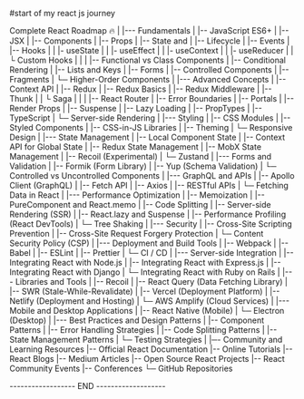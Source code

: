 #start of my react js journey

Complete React Roadmap 🔥
|
|--- Fundamentals
| |-- JavaScript ES6+
| |-- JSX
| |-- Components
| |-- Props
| |-- State and
| |-- Lifecycle
| |-- Events
| |-- Hooks
| | |- useState
| | |- useEffect
| | |- useContext
| | |- useReducer
| | └ Custom Hooks
| |
| |-- Functional vs Class Components
| |-- Conditional Rendering
| |-- Lists and Keys
| |-- Forms
| |-- Controlled Components
| |-- Fragments
| └─ Higher-Order Components
|
|--- Advanced Concepts
| |-- Context API
| |-- Redux
| |-- Redux Basics
| |-- Redux Middleware
| |-- Thunk
| | └ Saga
| |
| |-- React Router
| |-- Error Boundaries
| |-- Portals
| |-- Render Props
| |-- Suspense
| |-- Lazy Loading
| |-- PropTypes
| |-- TypeScript
| └─ Server-side Rendering
|
|--- Styling
| |-- CSS Modules
| |-- Styled Components
| |-- CSS-in-JS Libraries
| |-- Theming
| └─ Responsive Design
|
|--- State Management
| |-- Local Component State
| |-- Context API for Global State
| |-- Redux State Management
| |-- MobX State Management
| |-- Recoil (Experimental)
| └─ Zustand
|
|--- Forms and Validation
| |-- Formik (Form Library)
| |-- Yup (Schema Validation)
| └─ Controlled vs Uncontrolled Components
|
|--- GraphQL and APIs
| |-- Apollo Client (GraphQL)
| |-- Fetch API
| |-- Axios
| |-- RESTful APIs
| └─ Fetching Data in React
|
|--- Performance Optimization
| |-- Memoization
| |-- PureComponent and React.memo
| |-- Code Splitting
| |-- Server-side Rendering (SSR)
| |-- React.lazy and Suspense
| |-- Performance Profiling (React DevTools)
| └─ Tree Shaking
|
|--- Security
| |-- Cross-Site Scripting Prevention
| |-- Cross-Site Request Forgery Protection
| └─ Content Security Policy (CSP)
|
|--- Deployment and Build Tools
| |-- Webpack
| |-- Babel
| |-- ESLint
| |-- Prettier
| └─ CI / CD
|
|--- Server-side Integration
| |-- Integrating React with Node.js
| |-- Integrating React with Express.js
| |-- Integrating React with Django
| └─ Integrating React with Ruby on Rails
|
|--- Libraries and Tools
| |-- Recoil
| |-- React Query (Data Fetching Library)
| |-- SWR (Stale-While-Revalidate)
| |-- Vercel (Deployment Platform)
| |-- Netlify (Deployment and Hosting)
| └─ AWS Amplify (Cloud Services)
|
|--- Mobile and Desktop Applications
| |-- React Native (Mobile)
| └─ Electron (Desktop)
|
|--- Best Practices and Design Patterns
| |-- Component Patterns
| |-- Error Handling Strategies
| |-- Code Splitting Patterns
| |-- State Management Patterns
| └─ Testing Strategies
|
|─- Community and Learning Resources
|-- Official React Documentation
|-- Online Tutorials
|-- React Blogs
|-- Medium Articles
|-- Open Source React Projects
|-- React Community Events
|-- Conferences
└─ GitHub Repositories

------------------ END -------------------
